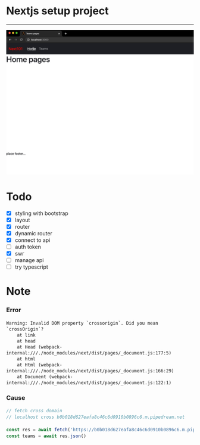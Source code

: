 # Nextjs setup project

----

![Image of Yaktocat](doc/preview.gif)

# Todo

- [x] styling with bootstrap
- [x] layout
- [x] router
- [x] dynamic router
- [x] connect to api
- [ ] auth token
- [x] swr
- [ ] manage api
- [ ] try typescript

# Note

### Error 

```text
Warning: Invalid DOM property `crossorigin`. Did you mean `crossOrigin`?
    at link
    at head
    at Head (webpack-internal:///./node_modules/next/dist/pages/_document.js:177:5)
    at html
    at Html (webpack-internal:///./node_modules/next/dist/pages/_document.js:166:29)
    at Document (webpack-internal:///./node_modules/next/dist/pages/_document.js:122:1)

```

### Cause

```js
// fetch cross domain
// localhost cross b0b018d627eafa8c46c6d0910b0896c6.m.pipedream.net

const res = await fetch('https://b0b018d627eafa8c46c6d0910b0896c6.m.pipedream.net/')
const teams = await res.json()
```